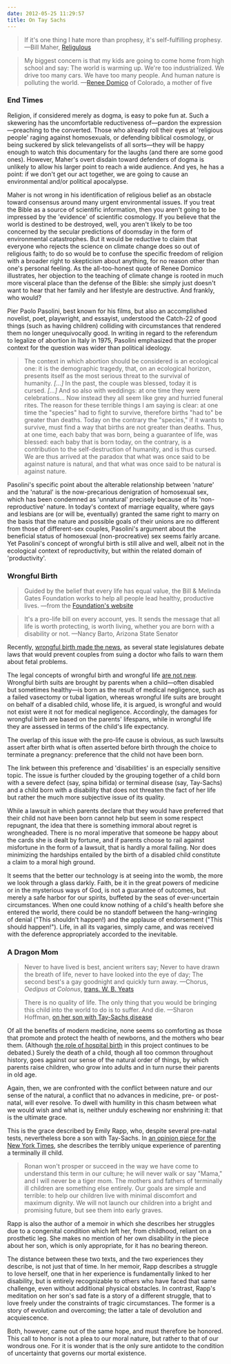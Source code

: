 ```yaml
---
date: 2012-05-25 11:29:57
title: On Tay Sachs
---
```


> If it's one thing I hate more than prophesy, it's self-fulfilling prophesy. —Bill Maher, [Religulous](http://www.imdb.com/title/tt0815241/)

> My biggest concern is that my kids are going to come home from high school and say: The world is warming up. We're too industrialized. We drive too many cars. We have too many people. And human nature is polluting the world. —[Renee Domico](http://www.pbs.org/newshour/bb/climate-change/jan-june12/teachclimate_05-02.html) of Colorado, a mother of five

### End Times
Religion, if considered merely as dogma, is easy to poke fun at. Such a skewering has the uncomfortable reductiveness of—pardon the expression—preaching to the converted. Those who already roll their eyes at 'religious people' raging against homosexuals, or defending biblical cosmology, or being suckered by slick televangelists of all sorts—they will be happy enough to watch this documentary for the laughs (and there are some good ones). However, Maher's overt disdain toward defenders of dogma is unlikely to allow his larger point to reach a wide audience. And yes, he has a point: if we don't get our act together, we are going to cause an environmental and/or political apocalypse.

<!--more-->Maher is not wrong in his identification of religious belief as an obstacle toward consensus around many urgent environmental issues. If you treat the Bible as a source of scientific information, then you aren't going to be impressed by the 'evidence' of scientific cosmology. If you believe that the world is destined to be destroyed, well, you aren't likely to be too concerned by the secular predictions of doomsday in the form of environmental catastrophes. But it would be reductive to claim that everyone who rejects the science on climate change does so out of religious faith; to do so would be to confuse the specific freedom of religion with a broader right to skepticism about anything, for no reason other than one's personal feeling. As the all-too-honest quote of Renee Domico illustrates, her objection to the teaching of climate change is rooted in much more visceral place than the defense of the Bible: she simply just doesn't want to hear that her family and her lifestyle are destructive. And frankly, who would?

Pier Paolo Pasolini, best known for his films, but also an accomplished novelist, poet, playwright, and essayist, understood the Catch-22 of good things (such as having children) colliding with circumstances that rendered them no longer unequivocally good. In writing in regard to the referendum to legalize of abortion in Italy in 1975, Pasolini emphasized that the proper context for the question was wider than political ideology.

> The context in which abortion should be considered is an ecological one: it is the demographic tragedy, that, on an ecological horizon, presents itself as the most serious threat to the survival of humanity. <em>[...]</em> In the past, the couple was blessed, today it is cursed. <em>[...]</em> And so also with weddings: at one time they were celebrations... Now instead they all seem like grey and hurried funeral rites. The reason for these terrible things I am saying is clear: at one time the "species" had to fight to survive, therefore births "had to" be greater than deaths. Today on the contrary the "species," if it wants to survive, must find a way that births are not greater than deaths. Thus, at one time, each baby that was born, being a guarantee of life, was blessed: each baby that is born today, on the contrary, is a contribution to the self-destruction of humanity, and is thus cursed. We are thus arrived at the paradox that what was once said to be against nature is natural, and that what was once said to be natural is against nature.

Pasolini's specific point about the alterable relationship between 'nature' and the 'natural' is the now-precarious denigration of homosexual sex, which has been condemned as 'unnatural' precisely because of its 'non-reproductive' nature. In today's context of marriage equality, where gays and lesbians are (or will be, eventually) granted the same right to marry on the basis that the nature and possible goals of their unions are no different from those of different-sex couples, Pasolini's argument about the beneficial status of homosexual (non-procreative) sex seems fairly arcane. Yet Pasolini's concept of wrongful birth is still alive and well, albeit not in the ecological context of reproductivity, but within the related domain of 'productivity'.

### Wrongful Birth
> Guided by the belief that every life has equal value, the Bill &amp; Melinda Gates Foundation works to help all people lead healthy, productive lives. —from the [Foundation's website](http://www.gatesfoundation.org/about/pages/foundation-fact-sheet.aspx)

> It's a pro-life bill on every account, yes. It sends the message that all life is worth protecting, is worth living, whether you are born with a disability or not. —Nancy Barto, Arizona State Senator

Recently, [wrongful birth made the news](http://www.npr.org/blogs/health/2012/05/15/152687638/should-parents-be-able-to-sue-for-wrongful-birth), as several state legislatures debate laws that would prevent couples from suing a doctor who fails to warn them about fetal problems.

The legal concepts of wrongful birth and wrongful life [are not new](http://www.nytimes.com/1982/04/12/style/courts-weigh-value-of-unwanted-lives.html). Wrongful birth suits are brought by parents when a child—often disabled but sometimes healthy—is born as the result of medical negligence, such as a failed vasectomy or tubal ligation, whereas wrongful life suits are brought on behalf of a disabled child, whose life, it is argued, is wrongful and would not exist were it not for medical negligence. Accordingly, the damages for wrongful birth are based on the parents' lifespans, while in wrongful life they are assessed in terms of the child's life expectancy.

The overlap of this issue with the pro-life cause is obvious, as such lawsuits assert after birth what is often asserted before birth through the choice to terminate a pregnancy: preference that the child not have been born.

The link between this preference and 'disabilities' is an especially sensitive topic. The issue is further clouded by the grouping together of a child born with a severe defect (say, spina bifida) or terminal disease (say, Tay-Sachs) and a child born with a disability that does not threaten the fact of her life but rather the much more subjective issue of its quality.

While a lawsuit in which parents declare that they would have preferred that their child not have been born cannot help but seem in some respect repugnant, the idea that there is something immoral about regret is wrongheaded. There is no moral imperative that someone be happy about the cards she is dealt by fortune, and if parents choose to rail against misfortune in the form of a lawsuit, that is hardly a moral failing. Nor does minimizing the hardships entailed by the birth of a disabled child constitute a claim to a moral high ground.

It seems that the better our technology is at seeing into the womb, the more we look through a glass darkly. Faith, be it in the great powers of medicine or in the mysterious ways of God, is not a guarantee of outcomes, but merely a safe harbor for our spirits, buffeted by the seas of ever-uncertain circumstances. When one could know nothing of a child's health before she entered the world, there could be no standoff between the hang-wringing of denial ("This shouldn't happen!) and the applause of endorsement ("This should happen!"). Life, in all its vagaries, simply came, and was received with the deference appropriately accorded to the inevitable.

### A Dragon Mom
> Never to have lived is best, ancient writers say;
> Never to have drawn the breath of life,
> never to have looked into the eye of day;
> The second best's a gay goodnight and quickly turn away.
> —Chorus, _Oedipus at Colonus_, [trans. W. B. Yeats](http://www.textetc.com/workshop/wt-sophocles-3.html)

> There is no quality of life. The only thing that you would be bringing this child into the world to do is to suffer. And die. —Sharon Hoffman, [on her son with Tay-Sachs disease](http://www.npr.org/blogs/health/2012/05/15/152687638/should-parents-be-able-to-sue-for-wrongful-birth) 

Of all the benefits of modern medicine, none seems so comforting as those that promote and protect the health of newborns, and the mothers who bear them. (Although [the role of hospital birth](http://www.nytimes.com/2012/05/27/magazine/ina-may-gaskin-and-the-battle-for-at-home-births.html) in this project continues to be debated.) Surely the death of a child, though all too common throughout history, goes against our sense of the natural order of things, by which parents raise children, who grow into adults and in turn nurse their parents in old age.

Again, then, we are confronted with the conflict between nature and our sense of the natural, a conflict that no advances in medicine, pre- or post-natal, will ever resolve. To dwell with humility in this chasm between what we would wish and what is, neither unduly eschewing nor enshrining it: that is the ultimate grace.

This is the grace described by Emily Rapp, who, despite several pre-natal tests, nevertheless bore a son with Tay-Sachs. In [an opinion piece for the New York Times](http://www.nytimes.com/2011/10/16/opinion/sunday/notes-from-a-dragon-mom.html), she describes the terribly unique experience of parenting a terminally ill child.

> Ronan won't prosper or succeed in the way we have come to understand this term in our culture; he will never walk or say "Mama," and I will never be a tiger mom. The mothers and fathers of terminally ill children are something else entirely. Our goals are simple and terrible: to help our children live with minimal discomfort and maximum dignity. We will not launch our children into a bright and promising future, but see them into early graves.

Rapp is also the author of a memoir in which she describes her struggles due to a congenital condition which left her, from childhood, reliant on a prosthetic leg. She makes no mention of her own disability in the piece about her son, which is only appropriate, for it has no bearing thereon.

The distance between these two texts, and the two experiences they describe, is not just that of time. In her memoir, Rapp describes a struggle to love herself, one that in her experience is fundamentally linked to her disability, but is entirely recognizable to others who have faced that same challenge, even without additional physical obstacles. In contrast, Rapp's meditation on her son's sad fate is a story of a different struggle, that to love freely under the constraints of tragic circumstances. The former is a story of evolution and overcoming; the latter a tale of devolution and acquiescence.

Both, however, came out of the same hope, and must therefore be honored. This call to honor is not a plea to our moral nature, but rather to that of our wondrous one. For it is wonder that is the only sure antidote to the condition of uncertainty that governs our mortal existence.
